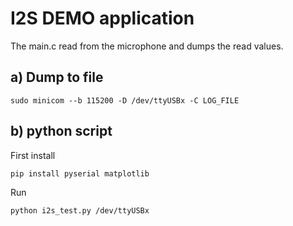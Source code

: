 # I2S DEMO application
The main.c read from the microphone and dumps the read values.


## a) Dump to file
```
sudo minicom --b 115200 -D /dev/ttyUSBx -C LOG_FILE
```


## b) python script 
First install
```
pip install pyserial matplotlib
````

Run
```
python i2s_test.py /dev/ttyUSBx
```
